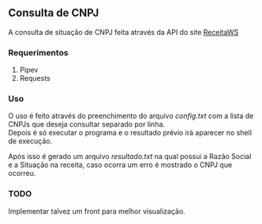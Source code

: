 ## Consulta de CNPJ
A consulta de situação de CNPJ feita através da API do site [ReceitaWS](https://www.receitaws.com.br/api)  

### Requerimentos
1. Pipev
2. Requests

### Uso
O uso é feito através do preenchimento do arquivo *config.txt* com a lista de CNPJs que deseja consultar separado por linha.  
Depois é só executar o programa e o resultado prévio irá aparecer no shell de execução.
  
Após isso é gerado um arquivo *resultado.txt* na qual possui a Razão Social e a Situação na receita, caso ocorra um erro é mostrado
o CNPJ que ocorreu. 

### TODO

Implementar talvez um front para melhor visualização.
